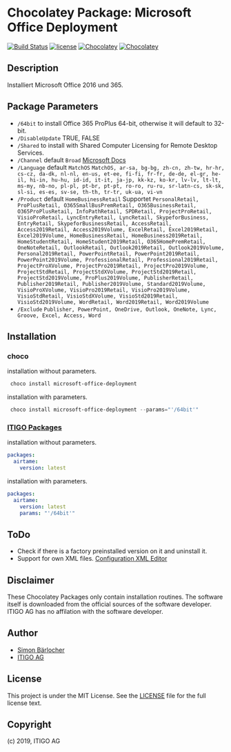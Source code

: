 # Chocolatey Package: Microsoft Office Deployment

[![Build Status](https://img.shields.io/travis/itigoag/chocolatey.microsoft-office-deployment?style=flat-square)](https://travis-ci.org/itigoag/chocolatey.microsoft-office-deployment) [![license](https://img.shields.io/github/license/mashape/apistatus.svg?style=popout-square)](licence) [![Chocolatey](https://img.shields.io/chocolatey/v/microsoft-office-deployment?label=package%20version)](https://chocolatey.org/packages/microsoft-office-deployment) [![Chocolatey](https://img.shields.io/chocolatey/dt/microsoft-office-deployment?label=package%20downloads&style=flat-square)](https://chocolatey.org/packages/microsoft-office-deployment)

## Description

Installiert Microsoft Office 2016 und 365.

## Package Parameters

- `/64bit` to install Office 365 ProPlus 64-bit, otherwise it will default to 32-bit.
- `/DisableUpdate` TRUE, FALSE
- `/Shared` to install with Shared Computer Licensing for Remote Desktop Services.
- `/Channel` default `Broad` [Microsoft Docs](https://docs.microsoft.com/en-us/DeployOffice/overview-of-update-channels-for-office-365-proplus?redirectSourcePath=%252fen-us%252farticle%252f9ccf0f13-28ff-4975-9bd2-7e4ea2fefef4)
- `/Language` default `MatchOS` `MatchOS, ar-sa, bg-bg, zh-cn, zh-tw, hr-hr, cs-cz, da-dk, nl-nl, en-us, et-ee, fi-fi, fr-fr, de-de, el-gr, he-il, hi-in, hu-hu, id-id, it-it, ja-jp, kk-kz, ko-kr, lv-lv, lt-lt, ms-my, nb-no, pl-pl, pt-br, pt-pt, ro-ro, ru-ru, sr-latn-cs, sk-sk, sl-si, es-es, sv-se, th-th, tr-tr, uk-ua, vi-vn`
- `/Product` default `HomeBusinessRetail` Supportet `PersonalRetail, ProPlusRetail, O365SmallBusPremRetail, O365BusinessRetail, O365ProPlusRetail, InfoPathRetail, SPDRetail, ProjectProRetail, VisioProRetail, LyncEntryRetail, LyncRetail, SkypeforBusiness, EntryRetail, SkypeforBusinessRetail, AccessRetail, Access2019Retail, Access2019Volume, ExcelRetail, Excel2019Retail, Excel2019Volume, HomeBusinessRetail, HomeBusiness2019Retail, HomeStudentRetail, HomeStudent2019Retail, O365HomePremRetail, OneNoteRetail, OutlookRetail, Outlook2019Retail, Outlook2019Volume, Personal2019Retail, PowerPointRetail, PowerPoint2019Retail, PowerPoint2019Volume, ProfessionalRetail, Professional2019Retail, ProjectProXVolume, ProjectPro2019Retail, ProjectPro2019Volume, ProjectStdRetail, ProjectStdXVolume, ProjectStd2019Retail, ProjectStd2019Volume, ProPlus2019Volume, PublisherRetail, Publisher2019Retail, Publisher2019Volume, Standard2019Volume, VisioProXVolume, VisioPro2019Retail, VisioPro2019Volume, VisioStdRetail, VisioStdXVolume, VisioStd2019Retail, VisioStd2019Volume, WordRetail, Word2019Retail, Word2019Volume`
- `/Exclude` `Publisher, PowerPoint, OneDrive, Outlook, OneNote, Lync, Groove, Excel, Access, Word`

## Installation

### choco

installation without parameters.

```ps1
 choco install microsoft-office-deployment
```

installation with parameters.

```ps1
 choco install microsoft-office-deployment --params="'/64bit'"
```

### [ITIGO Packages](https://github.com/itigoag/ansible.packages)

installation without parameters.

```yml
packages:
  airtame:
    version: latest
```

installation with parameters.

```yml
packages:
  airtame:
    version: latest
    params: "'/64bit'"
```

## ToDo

- Check if there is a factory preinstalled version on it and uninstall it.
- Support for own XML files. [Configuration XML Editor](https://officedev.github.io/Office-IT-Pro-Deployment-Scripts/XmlEditor.html)

## Disclaimer

These Chocolatey Packages only contain installation routines. The software itself is downloaded from the official sources of the software developer. ITIGO AG has no affilation with the software developer.

## Author

- [Simon Bärlocher](https://sbaerlocher.ch)
- [ITIGO AG](https://www.itigo.ch)

## License

This project is under the MIT License. See the [LICENSE](LICENSE) file for the full license text.

## Copyright

(c) 2019, ITIGO AG
